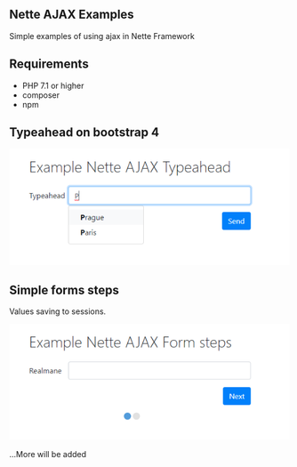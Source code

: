 ## Nette AJAX Examples
Simple examples of using ajax in Nette Framework

## Requirements
- PHP 7.1 or higher
- composer
- npm

## Typeahead on bootstrap 4
![alt text](https://raw.githubusercontent.com/accgit/nette-ajax-examples/master/assets/img/typeahead.png)

## Simple forms steps
Values saving to sessions.

![alt text](https://raw.githubusercontent.com/accgit/nette-ajax-examples/master/assets/img/steps.png)





...More will be added
